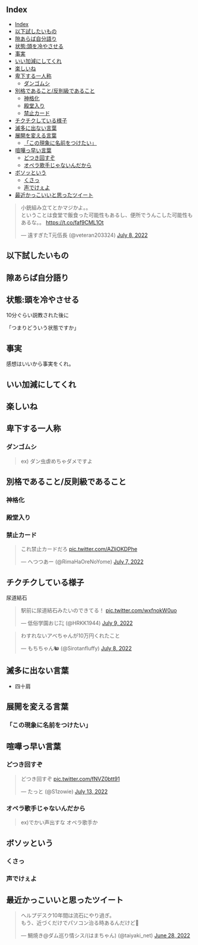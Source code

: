 

## Index

- [Index](#index)
- [以下試したいもの](#以下試したいもの)
- [隙あらば自分語り](#隙あらば自分語り)
- [状態:頭を冷やさせる](#状態頭を冷やさせる)
- [事実](#事実)
- [いい加減にしてくれ](#いい加減にしてくれ)
- [楽しいね](#楽しいね)
- [卑下する一人称](#卑下する一人称)
  - [ダンゴムシ](#ダンゴムシ)
- [別格であること/反則級であること](#別格であること反則級であること)
  - [神格化](#神格化)
  - [殿堂入り](#殿堂入り)
  - [禁止カード](#禁止カード)
- [チクチクしている様子](#チクチクしている様子)
- [滅多に出ない言葉](#滅多に出ない言葉)
- [展開を変える言葉](#展開を変える言葉)
  - [「この現象に名前をつけたい」](#この現象に名前をつけたい)
- [喧嘩っ早い言葉](#喧嘩っ早い言葉)
  - [どつき回すぞ](#どつき回すぞ)
  - [オペラ歌手じゃないんだから](#オペラ歌手じゃないんだから)
- [ボソッという](#ボソッという)
  - [くさっ](#くさっ)
  - [声でけぇよ](#声でけぇよ)
- [最近かっこいいと思ったツイート](#最近かっこいいと思ったツイート)



<blockquote class="twitter-tweet"><p lang="ja" dir="ltr">小銃組み立てとかマジかよ。。<br>ということは食堂で飯食った可能性もあるし、便所でうんこした可能性もあるな。。 <a href="https://t.co/faf9CML1Ot">https://t.co/faf9CML1Ot</a></p>&mdash; 遠すぎたT元伍長 (@veteran203324) <a href="https://twitter.com/veteran203324/status/1545537026941784065?ref_src=twsrc%5Etfw">July 8, 2022</a></blockquote> <script async src="https://platform.twitter.com/widgets.js" charset="utf-8"></script>



## 以下試したいもの


## 隙あらば自分語り


## 状態:頭を冷やさせる

10分ぐらい説教された後に

「つまりどういう状態ですか」


## 事実

感想はいいから事実をくれ。



## いい加減にしてくれ

## 楽しいね


## 卑下する一人称

### ダンゴムシ

> ex) ダン虫虐めちゃダメですよ



## 別格であること/反則級であること

### 神格化

### 殿堂入り

### 禁止カード

<blockquote class="twitter-tweet"><p lang="ja" dir="ltr">これ禁止カードだろ <a href="https://t.co/AZliOKDPhe">pic.twitter.com/AZliOKDPhe</a></p>&mdash; へつつあー (@RimaHaOreNoYome) <a href="https://twitter.com/RimaHaOreNoYome/status/1545061953030070272?ref_src=twsrc%5Etfw">July 7, 2022</a></blockquote> <script async src="https://platform.twitter.com/widgets.js" charset="utf-8"></script>



## チクチクしている様子

尿道結石

<blockquote class="twitter-tweet"><p lang="ja" dir="ltr">駅前に尿道結石みたいのできてる！ <a href="https://t.co/wxfnokW0uo">pic.twitter.com/wxfnokW0uo</a></p>&mdash; 低俗学園おじ㌠ (@HRKK1944) <a href="https://twitter.com/HRKK1944/status/1545603715444649985?ref_src=twsrc%5Etfw">July 9, 2022</a></blockquote> <script async src="https://platform.twitter.com/widgets.js" charset="utf-8"></script>




<blockquote class="twitter-tweet"><p lang="ja" dir="ltr">わすれないアベちゃんが10万円くれたこと</p>&mdash; もちちゃん🐿 (@Sirotanfluffy) <a href="https://twitter.com/Sirotanfluffy/status/1545329703359492096?ref_src=twsrc%5Etfw">July 8, 2022</a></blockquote> <script async src="https://platform.twitter.com/widgets.js" charset="utf-8"></script>





## 滅多に出ない言葉

- 四十肩



## 展開を変える言葉

### 「この現象に名前をつけたい」

## 喧嘩っ早い言葉

### どつき回すぞ

<blockquote class="twitter-tweet"><p lang="ja" dir="ltr">どつき回すぞ <a href="https://t.co/fNVZ0btt91">pic.twitter.com/fNVZ0btt91</a></p>&mdash; たっと (@S1zowie) <a href="https://twitter.com/S1zowie/status/1547093276041564160?ref_src=twsrc%5Etfw">July 13, 2022</a></blockquote> <script async src="https://platform.twitter.com/widgets.js" charset="utf-8"></script>



### オペラ歌手じゃないんだから

> ex)でかい声出すな
> オペラ歌手か


## ボソッという


### くさっ


### 声でけぇよ



## 最近かっこいいと思ったツイート

<blockquote class="twitter-tweet"><p lang="ja" dir="ltr">ヘルプデスク10年間は流石にやり過ぎ。<br>もう、近づくだけでパソコン治る時あるんだけど🤔</p>&mdash; 鯛焼き@ダム巡り情シス/(はまちゃん) (@taiyaki_net) <a href="https://twitter.com/taiyaki_net/status/1541716984081285121?ref_src=twsrc%5Etfw">June 28, 2022</a></blockquote> <script async src="https://platform.twitter.com/widgets.js" charset="utf-8"></script>

